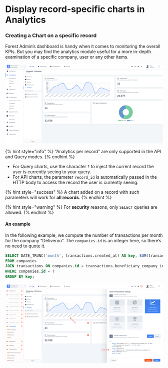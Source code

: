 # Display record-specific charts in Analytics

### Creating a Chart on a specific record <a href="#creating-a-chart-on-a-specific-record" id="creating-a-chart-on-a-specific-record"></a>

Forest Admin’s dashboard is handy when it comes to monitoring the overall KPIs. But you may find the analytics module useful for a more in-depth examination of a specific company, user or any other items.

![](<../../.gitbook/assets/image (381).png>)

{% hint style="info" %}
“Analytics per record” are only supported in the API and Query modes.
{% endhint %}

* For Query charts, use the character `?` to inject the current record the user is currently seeing to your query.
* For API charts, the parameter `record_id` is automatically passed in the HTTP body to access the record the user is currently seeing.

{% hint style="success" %}
A chart added on a record with such parameters will work for **all records**.
{% endhint %}

{% hint style="warning" %}
For **security** reasons, only `SELECT` queries are allowed.
{% endhint %}

#### An example  <a href="#analytics-per-account" id="analytics-per-account"></a>

In the following example, we compute the number of transactions per month for the company “Deliveroo”. The `companies.id` is an integer here, so there’s no need to quote it.

```sql
SELECT DATE_TRUNC('month', transactions.created_at) AS key, SUM(transactions.amount) / 100 AS value
FROM companies
JOIN transactions ON companies.id = transactions.beneficiary_company_id
WHERE companies.id = ?
GROUP BY key;
```

![](<../../.gitbook/assets/2019-07-02_14.30.07.png>)
